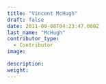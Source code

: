 ```yaml
---
title: "Vincent McHugh"
draft: false
date: 2011-09-08T04:23:47.000Z
last_name: "McHugh"
contributor_type:
  - Contributor
image:

description:
weight:
---
```


